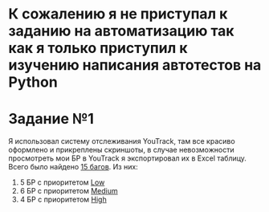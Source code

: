 # К сожалению я не приступал к заданию на автоматизацию так как я только приступил к изучению написания автотестов на Python

# Задание №1
Я использовал систему отслеживания YouTrack, там все красиво оформлено и прикреплены скриншоты, в случае невозможности просмотреть мои БР в YouTrack я экспортировал их в Excel таблицу.
Всего было найдено [15 багов](https://ikhritankov.youtrack.cloud/issues?q=%D0%BF%D1%80%D0%BE%D0%B5%D0%BA%D1%82:%20Avito_Test_Task_Winter_2025).
Из них:
1. 5 БР с приоритетом [Low](https://ikhritankov.youtrack.cloud/issues?q=%D0%BF%D1%80%D0%BE%D0%B5%D0%BA%D1%82:%20Avito_Test_Task_Winter_2025%20%D1%82%D0%B5%D0%B3:%20Avito%20%D0%9F%D1%80%D0%B8%D0%BE%D1%80%D0%B8%D1%82%D0%B5%D1%82:%20Low)
2. 6 БР с приоритетом [Medium](https://ikhritankov.youtrack.cloud/issues?q=%D0%BF%D1%80%D0%BE%D0%B5%D0%BA%D1%82:%20Avito_Test_Task_Winter_2025%20%D0%9F%D1%80%D0%B8%D0%BE%D1%80%D0%B8%D1%82%D0%B5%D1%82:%20Medium)
3. 4 БР с приоритетом [High](https://ikhritankov.youtrack.cloud/issues?q=%D0%BF%D1%80%D0%BE%D0%B5%D0%BA%D1%82:%20Avito_Test_Task_Winter_2025%20%20%20%D0%9F%D1%80%D0%B8%D0%BE%D1%80%D0%B8%D1%82%D0%B5%D1%82:%20High)
